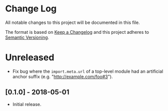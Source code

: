 # Change Log

All notable changes to this project will be documented in this file.

The format is based on [Keep a Changelog](http://keepachangelog.com/)
and this project adheres to [Semantic Versioning](http://semver.org/).

# Unreleased
* Fix bug where the `import.meta.url` of a top-level module had an artificial
  anchor suffix (e.g. "http://example.com/foo#3").
<!-- Add new, unreleased changes here. -->

## [0.1.0] - 2018-05-01
* Initial release.
